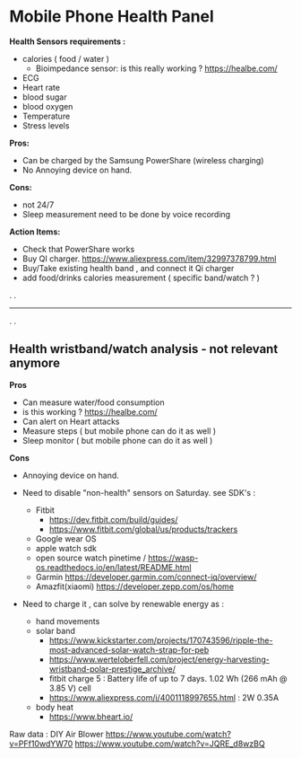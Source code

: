# Mobile Phone Health Panel

**Health Sensors requirements :**

- calories ( food / water )
  - Bioimpedance sensor: is this really working ? https://healbe.com/
- ECG
- Heart rate
- blood sugar
- blood oxygen
- Temperature
- Stress levels

**Pros:**
- Can be charged by the Samsung PowerShare (wireless charging)
- No Annoying device on hand.
  
**Cons:**
- not 24/7
- Sleep measurement need to be done by voice recording

**Action Items:**

- Check that PowerShare works
- Buy QI charger. https://www.aliexpress.com/item/32997378799.html
- Buy/Take existing health band , and connect it Qi charger 
- add food/drinks calories measurement ( specific band/watch ? ) 

.
.
  
------------------------------------------
.
.

Health wristband/watch analysis - not relevant anymore
---------

**Pros**
- Can measure water/food consumption
 - is this working ? https://healbe.com/
- Can alert on Heart attacks 
- Measure steps ( but mobile phone can do it as well )
- Sleep monitor ( but mobile phone can do it as well )

**Cons**
- Annoying device on hand.
  
- Need to disable "non-health" sensors on Saturday. see SDK's :
  - Fitbit
    - https://dev.fitbit.com/build/guides/
    - https://www.fitbit.com/global/us/products/trackers     
  - Google wear OS
  - apple watch sdk
  - open source watch pinetime / https://wasp-os.readthedocs.io/en/latest/README.html
  - Garmin https://developer.garmin.com/connect-iq/overview/
  - Amazfit(xiaomi) https://developer.zepp.com/os/home
    
- Need to charge it , can solve by renewable energy as :
   - hand movements
   - solar band
     - https://www.kickstarter.com/projects/170743596/ripple-the-most-advanced-solar-watch-strap-for-peb
     - https://www.werteloberfell.com/project/energy-harvesting-wristband-polar-prestige_archive/
     - fitbit charge 5 : Battery life of up to 7 days.  1.02 Wh (266 mAh @ 3.85 V) cell
     - https://www.aliexpress.com/i/4001118997655.html : 2W 0.35A     
   - body heat
     - https://www.bheart.io/

Raw data : DIY Air Blower
https://www.youtube.com/watch?v=PFf10wdYW70
https://www.youtube.com/watch?v=JQRE_d8wzBQ
